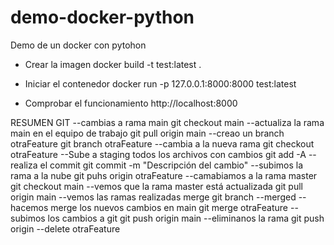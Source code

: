 # demo-docker-python
Demo de un docker con pytohon

- Crear la imagen
docker build -t test:latest .

- Iniciar el contenedor
docker run -p 127.0.0.1:8000:8000 test:latest

- Comprobar el funcionamiento
http://localhost:8000

RESUMEN GIT
--cambias a rama main
git checkout main
--actualiza la rama main en el equipo de trabajo
git pull origin main
--creao un branch otraFeature
git branch otraFeature
--cambia a la nueva rama
git checkout otraFeature
--Sube a staging todos los archivos con cambios
git add -A
--realiza el commit
git commit -m "Descripción del cambio"
--subimos la rama a la nube
git puhs origin otraFeature
--camabiamos a la rama master
git checkout main
--vemos que la rama master está actualizada
git pull origin main
--vemos las ramas realizadas merge
git branch --merged
--hacemos merge los nuevos cambios en main
git merge otraFeature
-- subimos los cambios a git
git push origin main
--eliminanos la rama 
git push origin --delete otraFeature